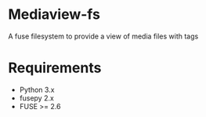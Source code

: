 # Mediaview-fs
A fuse filesystem to provide a view of media files with tags

# Requirements
* Python 3.x
* fusepy 2.x
* FUSE >= 2.6
